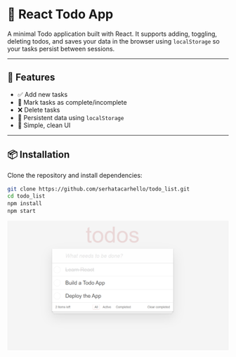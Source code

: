 # 📝 React Todo App

A minimal Todo application built with React. It supports adding, toggling, deleting todos, and saves your data in the browser using `localStorage` so your tasks persist between sessions.

---

## 🚀 Features

- ✅ Add new tasks
- 🔁 Mark tasks as complete/incomplete
- ❌ Delete tasks
- 💾 Persistent data using `localStorage`
- 🎯 Simple, clean UI

---

## 📦 Installation

Clone the repository and install dependencies:

```bash
git clone https://github.com/serhatacarhello/todo_list.git
cd todo_list
npm install
npm start
```

![app_img](src/assets/app_img.png)

